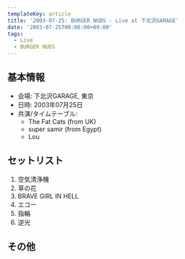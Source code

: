 ```yaml
---
templateKey: article
title: '2003-07-25: BURGER NUDS - Live at 下北沢GARAGE'
date: '2003-07-25T00:00:00+09:00'
tags:
  - Live
  - BURGER NUDS
---
```

## 基本情報

* 会場: 下北沢GARAGE, 東京
* 日時: 2003年07月25日
* 共演/タイムテーブル:
  * The Fat Cats (from UK)
  * super samir (from Egypt)
  * Lou

## セットリスト

1. 空気清浄機
1. 草の花
1. BRAVE GIRL IN HELL
1. エコー
1. 指輪
1. 逆光 

## その他

